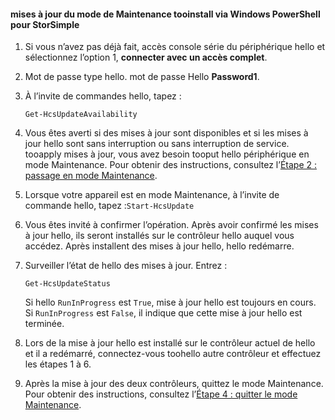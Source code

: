 <!--author=SharS last changed: 9/17/15-->

#### <a name="tooinstall-maintenance-mode-updates-via-windows-powershell-for-storsimple"></a>mises à jour du mode de Maintenance tooinstall via Windows PowerShell pour StorSimple
1. Si vous n’avez pas déjà fait, accès console série du périphérique hello et sélectionnez l’option 1, **connecter avec un accès complet**. 
2. Mot de passe type hello. mot de passe Hello **Password1**.
3. À l’invite de commandes hello, tapez :
   
     `Get-HcsUpdateAvailability` 
4. Vous êtes averti si des mises à jour sont disponibles et si les mises à jour hello sont sans interruption ou sans interruption de service. tooapply mises à jour, vous avez besoin tooput hello périphérique en mode Maintenance. Pour obtenir des instructions, consultez l’[Étape 2 : passage en mode Maintenance](../articles/storsimple/storsimple-update-device.md#step2).
5. Lorsque votre appareil est en mode Maintenance, à l’invite de commande hello, tapez :`Start-HcsUpdate`
6. Vous êtes invité à confirmer l’opération. Après avoir confirmé les mises à jour hello, ils seront installés sur le contrôleur hello auquel vous accédez. Après installent des mises à jour hello, hello redémarre. 
7. Surveiller l’état de hello des mises à jour. Entrez :
   
    `Get-HcsUpdateStatus`
   
    Si hello `RunInProgress` est `True`, mise à jour hello est toujours en cours. Si `RunInProgress` est `False`, il indique que cette mise à jour hello est terminée.  
8. Lors de la mise à jour hello est installé sur le contrôleur actuel de hello et il a redémarré, connectez-vous toohello autre contrôleur et effectuez les étapes 1 à 6.
9. Après la mise à jour des deux contrôleurs, quittez le mode Maintenance. Pour obtenir des instructions, consultez l’[Étape 4 : quitter le mode Maintenance](../articles/storsimple/storsimple-update-device.md#step4).

